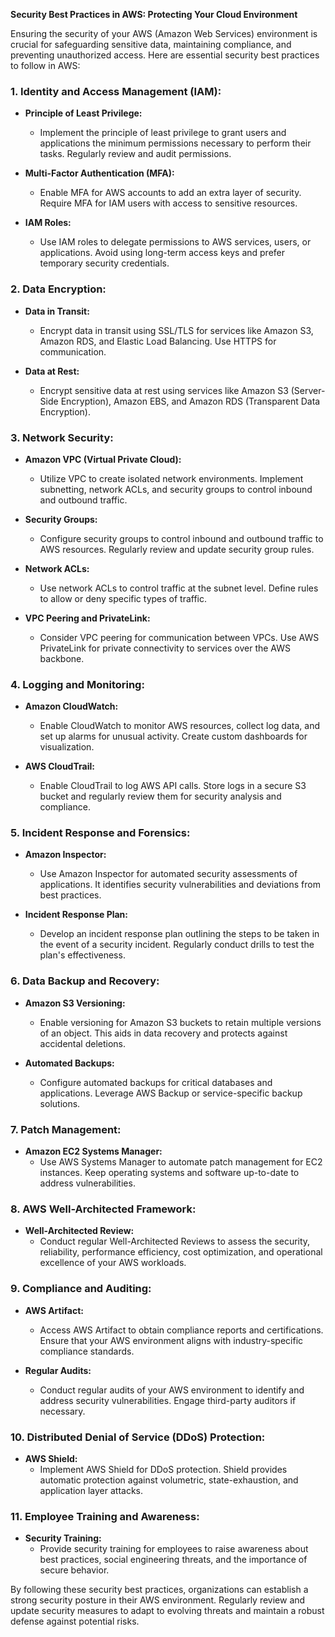 **Security Best Practices in AWS: Protecting Your Cloud Environment**

Ensuring the security of your AWS (Amazon Web Services) environment is crucial for safeguarding sensitive data, maintaining compliance, and preventing unauthorized access. Here are essential security best practices to follow in AWS:

### 1. **Identity and Access Management (IAM):**
   - **Principle of Least Privilege:**
     - Implement the principle of least privilege to grant users and applications the minimum permissions necessary to perform their tasks. Regularly review and audit permissions.

   - **Multi-Factor Authentication (MFA):**
     - Enable MFA for AWS accounts to add an extra layer of security. Require MFA for IAM users with access to sensitive resources.

   - **IAM Roles:**
     - Use IAM roles to delegate permissions to AWS services, users, or applications. Avoid using long-term access keys and prefer temporary security credentials.

### 2. **Data Encryption:**
   - **Data in Transit:**
     - Encrypt data in transit using SSL/TLS for services like Amazon S3, Amazon RDS, and Elastic Load Balancing. Use HTTPS for communication.

   - **Data at Rest:**
     - Encrypt sensitive data at rest using services like Amazon S3 (Server-Side Encryption), Amazon EBS, and Amazon RDS (Transparent Data Encryption).

### 3. **Network Security:**
   - **Amazon VPC (Virtual Private Cloud):**
     - Utilize VPC to create isolated network environments. Implement subnetting, network ACLs, and security groups to control inbound and outbound traffic.

   - **Security Groups:**
     - Configure security groups to control inbound and outbound traffic to AWS resources. Regularly review and update security group rules.

   - **Network ACLs:**
     - Use network ACLs to control traffic at the subnet level. Define rules to allow or deny specific types of traffic.

   - **VPC Peering and PrivateLink:**
     - Consider VPC peering for communication between VPCs. Use AWS PrivateLink for private connectivity to services over the AWS backbone.

### 4. **Logging and Monitoring:**
   - **Amazon CloudWatch:**
     - Enable CloudWatch to monitor AWS resources, collect log data, and set up alarms for unusual activity. Create custom dashboards for visualization.

   - **AWS CloudTrail:**
     - Enable CloudTrail to log AWS API calls. Store logs in a secure S3 bucket and regularly review them for security analysis and compliance.

### 5. **Incident Response and Forensics:**
   - **Amazon Inspector:**
     - Use Amazon Inspector for automated security assessments of applications. It identifies security vulnerabilities and deviations from best practices.

   - **Incident Response Plan:**
     - Develop an incident response plan outlining the steps to be taken in the event of a security incident. Regularly conduct drills to test the plan's effectiveness.

### 6. **Data Backup and Recovery:**
   - **Amazon S3 Versioning:**
     - Enable versioning for Amazon S3 buckets to retain multiple versions of an object. This aids in data recovery and protects against accidental deletions.

   - **Automated Backups:**
     - Configure automated backups for critical databases and applications. Leverage AWS Backup or service-specific backup solutions.

### 7. **Patch Management:**
   - **Amazon EC2 Systems Manager:**
     - Use AWS Systems Manager to automate patch management for EC2 instances. Keep operating systems and software up-to-date to address vulnerabilities.

### 8. **AWS Well-Architected Framework:**
   - **Well-Architected Review:**
     - Conduct regular Well-Architected Reviews to assess the security, reliability, performance efficiency, cost optimization, and operational excellence of your AWS workloads.

### 9. **Compliance and Auditing:**
   - **AWS Artifact:**
     - Access AWS Artifact to obtain compliance reports and certifications. Ensure that your AWS environment aligns with industry-specific compliance standards.

   - **Regular Audits:**
     - Conduct regular audits of your AWS environment to identify and address security vulnerabilities. Engage third-party auditors if necessary.

### 10. **Distributed Denial of Service (DDoS) Protection:**
   - **AWS Shield:**
     - Implement AWS Shield for DDoS protection. Shield provides automatic protection against volumetric, state-exhaustion, and application layer attacks.

### 11. **Employee Training and Awareness:**
   - **Security Training:**
     - Provide security training for employees to raise awareness about best practices, social engineering threats, and the importance of secure behavior.

By following these security best practices, organizations can establish a strong security posture in their AWS environment. Regularly review and update security measures to adapt to evolving threats and maintain a robust defense against potential risks.
